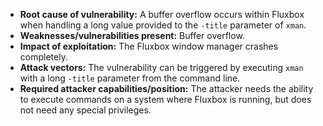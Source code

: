 - **Root cause of vulnerability:** A buffer overflow occurs within Fluxbox when handling a long value provided to the `-title` parameter of `xman`.
- **Weaknesses/vulnerabilities present:** Buffer overflow.
- **Impact of exploitation:** The Fluxbox window manager crashes completely.
- **Attack vectors:** The vulnerability can be triggered by executing `xman` with a long `-title` parameter from the command line.
- **Required attacker capabilities/position:** The attacker needs the ability to execute commands on a system where Fluxbox is running, but does not need any special privileges.